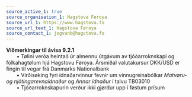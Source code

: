 ```yaml
---
source_active_1: true
source_organisation_1: Hagstova Føroya
source_url_1: https://www.hagstova.fo
source_url_text_1: Hagstova Føroya
source_contact_1: jogvanb@hagstova.fo
---
```

**Viðmerkingar til ávísa 9.2.1**  
  • Tølini verða heintað úr almennu útgávum av tjóðarroknskapi og fólkahagtølum hjá Hagstovu Føroya. Ársmiðal valutakursur DKK/USD er fingin til vegar frá Danmarks Nationalbank  
  • Virðisøking fyri ídnaðarvinnur fevnir um vinnugreinabólkar *Matvøru- og njótingarevnaídnaður* og *Annar ídnaður* í talvu TB03010  
  • Tjóðarroknskapurin verður ikki gjørdur upp í føstum prísum
  

